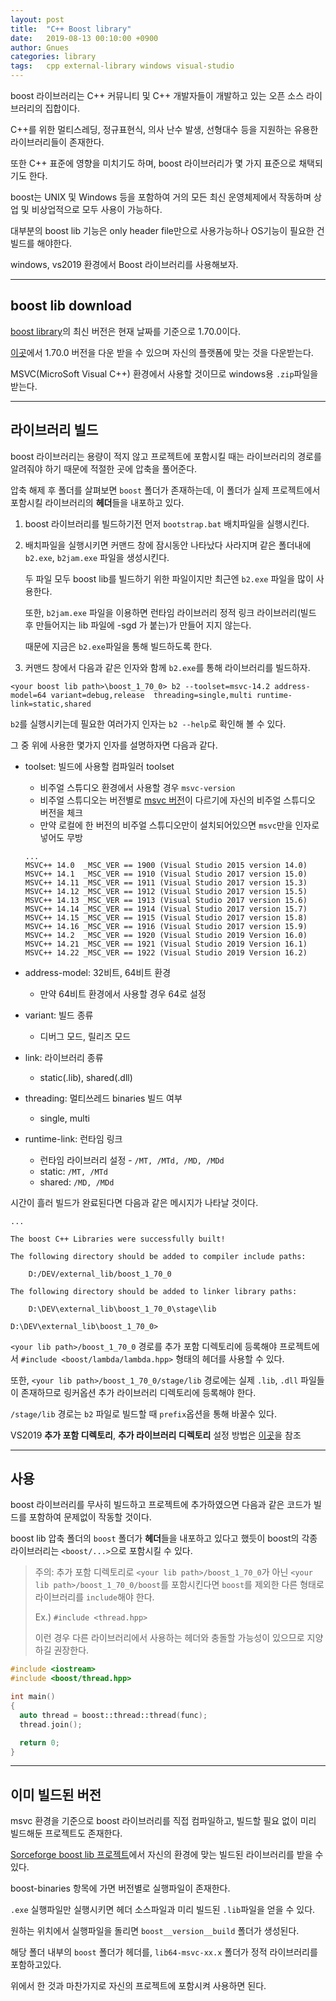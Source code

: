 ```yaml
---
layout: post
title:  "C++ Boost library"
date:   2019-08-13 00:10:00 +0900
author: Gnues
categories: library
tags:	cpp external-library windows visual-studio
---
```


boost 라이브러리는 C++ 커뮤니티 및 C++ 개발자들이 개발하고 있는 오픈 소스 라이브러리의 집합이다.

C++를 위한 멀티스레딩, 정규표현식, 의사 난수 발생, 선형대수 등을 지원하는 유용한 라이브러리들이 존재한다.

또한 C++ 표준에 영향을 미치기도 하며, boost 라이브러리가 몇 가지 표준으로 채택되기도 한다.

boost는 UNIX 및 Windows 등을 포함하여 거의 모든 최신 운영체제에서 작동하며 상업 및 비상업적으로 모두 사용이 가능하다.

대부분의 boost lib 기능은 only header file만으로 사용가능하나 OS기능이 필요한 건 빌드를 해야한다.

windows, vs2019 환경에서 Boost 라이브러리를 사용해보자.

***

## boost lib download

[boost library](https://www.boost.org/)의 최신 버전은 현재 날짜를 기준으로 1.70.0이다.

[이곳](https://www.boost.org/users/history/version_1_70_0.html)에서 1.70.0 버전을 다운 받을 수 있으며 자신의 플랫폼에 맞는 것을 다운받는다.

MSVC(MicroSoft Visual C++) 환경에서 사용할 것이므로 windows용 `.zip`파일을 받는다.

***

## 라이브러리 빌드

boost 라이브러리는 용량이 적지 않고 프로젝트에 포함시킬 때는 라이브러리의 경로를 알려줘야 하기 때문에 적절한 곳에 압축을 풀어준다.

압축 해제 후 폴더를 살펴보면 `boost` 폴더가 존재하는데, 이 폴더가 실제 프로젝트에서 포함시킬 라이브러리의 **헤더**들을 내포하고 있다.

1. boost 라이브러리를 빌드하기전 먼저 `bootstrap.bat` 배치파일을 실행시킨다.

2. 배치파일을 실행시키면 커맨드 창에 잠시동안 나타났다 사라지며 같은 폴더내에 `b2.exe`, `b2jam.exe` 파일을 생성시킨다.

    두 파일 모두 boost lib를 빌드하기 위한 파일이지만 최근엔 `b2.exe` 파일을 많이 사용한다.

    또한, `b2jam.exe` 파일을 이용하면 런타임 라이브러리 정적 링크 라이브러리(빌드 후 만들어지는 lib 파일에 -sgd 가 붙는)가 만들어 지지 않는다.

    때문에 지금은 `b2.exe`파일을 통해 빌드하도록 한다.

3. 커맨드 창에서 다음과 같은 인자와 함께 `b2.exe`를 통해 라이브러리를 빌드하자.

```text
<your boost lib path>\boost_1_70_0> b2 --toolset=msvc-14.2 address-model=64 variant=debug,release  threading=single,multi runtime-link=static,shared
```

`b2`를 실행시키는데 필요한 여러가지 인자는 `b2 --help`로 확인해 볼 수 있다.

그 중 위에 사용한 몇가지 인자를 설명하자면 다음과 같다.

- toolset: 빌드에 사용할 컴파일러 toolset
  - 비주얼 스튜디오 환경에서 사용할 경우 `msvc-version`
  - 비주얼 스튜디오는 버전별로 [msvc 버전](https://en.wikipedia.org/wiki/Microsoft_Visual_C%2B%2B)이 다르기에 자신의 비주얼 스튜디오 버전을 체크
  - 만약 로컬에 한 버전의 비주얼 스튜디오만이 설치되어있으면 `msvc`만을 인자로 넣어도 무방

  ```text
  ...
  MSVC++ 14.0  _MSC_VER == 1900 (Visual Studio 2015 version 14.0)
  MSVC++ 14.1  _MSC_VER == 1910 (Visual Studio 2017 version 15.0)
  MSVC++ 14.11 _MSC_VER == 1911 (Visual Studio 2017 version 15.3)
  MSVC++ 14.12 _MSC_VER == 1912 (Visual Studio 2017 version 15.5)
  MSVC++ 14.13 _MSC_VER == 1913 (Visual Studio 2017 version 15.6)
  MSVC++ 14.14 _MSC_VER == 1914 (Visual Studio 2017 version 15.7)
  MSVC++ 14.15 _MSC_VER == 1915 (Visual Studio 2017 version 15.8)
  MSVC++ 14.16 _MSC_VER == 1916 (Visual Studio 2017 version 15.9)
  MSVC++ 14.2  _MSC_VER == 1920 (Visual Studio 2019 Version 16.0)
  MSVC++ 14.21 _MSC_VER == 1921 (Visual Studio 2019 Version 16.1)
  MSVC++ 14.22 _MSC_VER == 1922 (Visual Studio 2019 Version 16.2)
  ```

- address-model: 32비트, 64비트 환경
  - 만약 64비트 환경에서 사용할 경우 64로 설정

- variant: 빌드 종류
  - 디버그 모드, 릴리즈 모드

- link: 라이브러리 종류
  - static(.lib), shared(.dll)

- threading: 멀티쓰레드 binaries 빌드 여부
  - single, multi

- runtime-link: 런타임 링크
  - 런타임 라이브러리 설정 - `/MT, /MTd, /MD, /MDd`
  - static: `/MT, /MTd`
  - shared: `/MD, /MDd`

시간이 흘러 빌드가 완료된다면 다음과 같은 메시지가 나타날 것이다.

```text
...

The boost C++ Libraries were successfully built!

The following directory should be added to compiler include paths:

    D:/DEV/external_lib/boost_1_70_0

The following directory should be added to linker library paths:

    D:\DEV\external_lib\boost_1_70_0\stage\lib

D:\DEV\external_lib\boost_1_70_0>
```

`<your lib path>/boost_1_70_0` 경로를 추가 포함 디렉토리에 등록해야 프로젝트에서 `#include <boost/lambda/lambda.hpp>` 형태의 헤더를 사용할 수 있다.

또한, `<your lib path>/boost_1_70_0/stage/lib` 경로에는 실제 `.lib`, `.dll` 파일들이 존재하므로 링커옵션 추가 라이브러리 디렉토리에 등록해야 한다.

`/stage/lib` 경로는 `b2` 파일로 빌드할 때 `prefix`옵션을 통해 바꿀수 있다.

VS2019 **추가 포함 디렉토리**, **추가 라이브러리 디렉토리** 설정 방법은 [이곳][externalLibPost]을 참조

***

## 사용

boost 라이브러리를 무사히 빌드하고 프로젝트에 추가하였으면 다음과 같은 코드가 빌드를 포함하여 문제없이 작동할 것이다.

boost lib 압축 폴더의 `boost` 폴더가 **헤더**들을 내포하고 있다고 했듯이 boost의 각종 라이브러리는 `<boost/...>`으로 포함시킬 수 있다.

> 주의: 추가 포함 디렉토리로 `<your lib path>/boost_1_70_0`가 아닌 `<your lib path>/boost_1_70_0/boost`를 포함시킨다면 `boost`를 제외한 다른 형태로 라이브러리를 `include`해야 한다.
>
> Ex.) `#include <thread.hpp>`
>
> 이런 경우 다른 라이브러리에서 사용하는 헤더와 충돌할 가능성이 있으므로 지양하길 권장한다.

```cpp
#include <iostream>
#include <boost/thread.hpp>

int main()
{
  auto thread = boost::thread::thread(func);
  thread.join();

  return 0;
}
```

***

## 이미 빌드된 버전

msvc 환경을 기준으로 boost 라이브러리를 직접 컴파일하고, 빌드할 필요 없이 미리 빌드해둔 프로젝트도 존재한다.

[Sorceforge boost lib 프로젝트][boostBin]에서 자신의 환경에 맞는 빌드된 라이브러리를 받을 수 있다.

boost-binaries 항목에 가면 버전별로 실행파일이 존재한다.

`.exe` 실행파일만 실행시키면 헤더 소스파일과 미리 빌드된 `.lib`파일을 얻을 수 있다.

원하는 위치에서 실행파일을 돌리면 `boost__version__build` 폴더가 생성된다.

해당 폴더 내부의 `boost` 폴더가 헤더를, `lib64-msvc-xx.x` 폴더가 정적 라이브러리를 포함하고있다.

위에서 한 것과 마찬가지로 자신의 프로젝트에 포함시켜 사용하면 된다.

[externalLibPost]: https://gnueskob.github.io/editor/2019/08/11/external-lib.html
[boostBin]: https://sourceforge.net/projects/boost/files/
